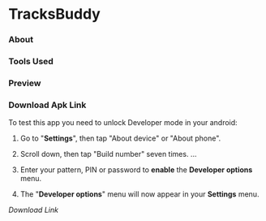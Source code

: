 # TracksBuddy

### About


### Tools Used


### Preview


### Download Apk Link 

To test this app you need to unlock Developer mode in your android:

1. Go to "**Settings**", then tap "About device" or "About phone".

2. Scroll down, then tap "Build number" seven times. ...

3. Enter your pattern, PIN or password to **enable** the **Developer options** menu.

4. The "**Developer options**" menu will now appear in your **Settings** menu.

   

*Download Link*
